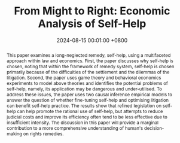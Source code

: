 ---
title:          "From Might to Right: Economic Analysis of Self-Help"
date:           2024-08-15 00:01:00 +0800
selected:       false
pub:            "Spanish Association of Law and Economics conference paper; Joint LLM in Law and Economics thesis"
# pub_pre:        "Submitted to "
# pub_post:       'Under review.'
# pub_last:       ' <span class="badge badge-pill badge-publication badge-success">Spotlight</span>'
# pub_date:       "2024"

abstract: >-
  This paper examines a long-neglected remedy, self-help, using a multifaceted approach within law and economics. First, the paper discusses why self-help is chosen, noting that within the framework of remedy system, self-help is chosen primarily because of the difficulties of the settlement and the dilemmas of the litigation. Second, the paper uses game theory and behavioral economics experiments to model above theories and identifies the potential problems of self-help, namely, its application may be dangerous and under-utilised. To address these issues, the paper uses two causal inference empirical models to answer the question of whether fine-tuning self-help and optimising litigation can benefit self-help practice. The results show that refined legislation on self-help can help promote the rational use of self-help, but attempts to reduce judicial costs and improve its efficiency often tend to be less effective due to insufficient intensity. The discussion in this paper will provide a marginal contribution to a more comprehensive understanding of human's decision-making on rights remedies.

cover:          /assets/images/covers/2024-1.png
authors:
  - Huabing Li
links:
---